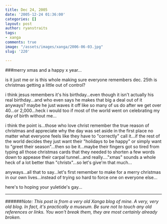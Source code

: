 ```yaml
---
title: Dec 24, 2005
date: '2005-12-24 01:36:00'
categories: []
layout: post
author: ryanstraits
tags:
- xanga
comments: true
image: "/assets/images/xanga/2006-06-03.jpg"
slug: '220'

---
```

###merry xmas and a happy x year...

is it just me or is this whole making sure everyone remembers dec. 25th is christmas getting a little out of control?

<!-- break -->

i think jesus remembers it's his birthday...even though it isn't actually his real birthday...and who even says he makes that big a deal out of it anyways? maybe he just waves it off like so many of us do after we get over 40...or 2,000...heck i would too if most of the world went on celebrating my day of birth without me...

i think the point is...those who love christ remember the true reason of christmas and appreciate why the day was set aside in the first place no matter what everyone feels like they have to "correctly" call it...if the rest of the world decides they just want their "holidays to be happy" or simply want to "greet their season"...then so be it...maybe their fingers got so tired from typing all those christmas cards that they needed to shorten a few words down to appease their carpal tunnel...and really...."xmas" sounds a whole heck of a lot better than "christx"...so let's give'm that much...

anyways...all that to say...let's first remember to make for a merry christmas in our own lives...instead of trying so hard to force one on everyone else...

here's to hoping your yuletide's gay...

---

######*Note: This post is from a very old Xanga blog of mine. A very, very old blog. In fact, it's practically a museum. Be sure not to touch any old references or links. You won't break them, they are most certainly already broken.*